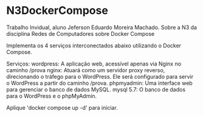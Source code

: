 # N3DockerCompose
Trabalho Invidual, aluno Jeferson Eduardo Moreira Machado. Sobre a N3 da disciplina Redes de Computadores sobre Docker Compose


Implementa os 4 serviços interconectados abaixo utilizando o Docker Compose.

Serviços:
wordpress: A aplicação web, acessível apenas via Nginx no caminho /prova
nginx: Atuará como um servidor proxy reverso, direcionando o tráfego para o WordPress. Ele será configurado para servir o WordPress a partir do caminho /prova.
phpmyadmin: Uma interface web para gerenciar o banco de dados MySQL.
mysql 5.7: O banco de dados para o WordPress e o phpMyAdmin.

Aplique 'docker compose up -d' para iniciar.
